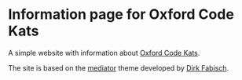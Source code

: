 Information page for Oxford Code Kats
========

A simple website with information about [Oxford Code Kats](http://oxfordcodekats.com).

The site is based on the [mediator](https://github.com/dirkfabisch/mediator) theme developed by [Dirk Fabisch](https://twitter.com/dirkfabisch).
